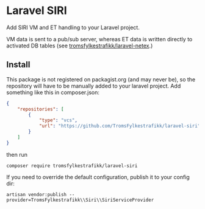 # Laravel SIRI

Add SIRI VM and ET handling to your Laravel project.

VM data is sent to a pub/sub server, whereas ET data is written
directly to activated DB tables (see
[tromsfylkestrafikk/laravel-netex](https://github.com/TromsFylkestrafikk/laravel-netex).)


## Install

This package is not registered on packagist.org (and may never be), so
the repository will have to be manually added to your laravel
project. Add something like this in composer.json:
```json
{
    "repositories": [
        {
            "type": "vcs",
            "url": "https://github.com/TromsFylkestrafikk/laravel-siri"
        }
    ]
}
```
then run
```shell
composer require tromsfylkestrafikk/laravel-siri
```

If you need to override the default configuration, publish it to your
config dir:
```shell
artisan vendor:publish --provider=TromsFylkestrafikk\\Siri\\SiriServiceProvider
```
